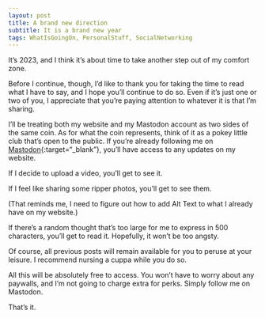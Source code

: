 ```yaml
---
layout: post
title: A brand new direction
subtitle: It is a brand new year
tags: WhatIsGoingOn, PersonalStuff, SocialNetworking
---
```


It’s 2023, and I think it’s about time to take another step out of my comfort zone.

Before I continue, though, I’d like to thank you for taking the time to read what I have to say, and I hope you’ll continue to do so. Even if it’s just one or two of you, I appreciate that you’re paying attention to whatever it is that I’m sharing.

I’ll be treating both my website and my Mastodon account as two sides of the same coin. As for what the coin represents, think of it as a pokey little club that’s open to the public. If you’re already following me on [Mastodon](https://famichiki.jp/@Rburn_Ave_Zach){:target=“_blank”}, you’ll have access to any updates on my website.

If I decide to upload a video, you’ll get to see it.

If I feel like sharing some ripper photos, you’ll get to see them.

(That reminds me, I need to figure out how to add Alt Text to what I already have on my website.)

If there’s a random thought that’s too large for me to express in 500 characters, you’ll get to read it. Hopefully, it won’t be too angsty.

Of course, all previous posts will remain available for you to peruse at your leisure. I recommend nursing a cuppa while you do so.

All this will be absolutely free to access. You won’t have to worry about any paywalls, and I’m not going to charge extra for perks. Simply follow me on Mastodon.

That’s it.
